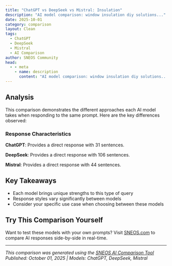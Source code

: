 ```yaml
---
title: "ChatGPT vs DeepSeek vs Mistral: Insulation"
description: "AI model comparison: window insulation diy solutions..."
date: 2025-10-01
category: comparison
layout: Clean
tags:
  - ChatGPT
  - DeepSeek
  - Mistral
  - AI Comparison
author: SNEOS Community
head:
  - - meta
    - name: description
      content: "AI model comparison: window insulation diy solutions..."
---
```


<ChatComparison
  title="ChatGPT vs DeepSeek vs Mistral: Insulation"
  prompt="window insulation diy solutions"
  :responses='{
    "ChatGPT": "Here are several effective DIY window insulation solutions to help keep your home warmer in winter and cooler in summer:\n\n### 1. Window Insulation Film\n- **Materials needed:** Plastic shrink film kit (clear plastic), double-sided tape, hair dryer.\n- **How to install:** Clean the window frame, apply double-sided tape around the inside edge of the window frame, attach the plastic film to the tape, and use a hair dryer to shrink the film tight. This creates an airtight barrier that reduces drafts.\n\n### 2. Weatherstripping\n- **Materials needed:** Foam tape, V-strip, or felt weatherstripping.\n- **How to install:** Measure window sashes or frames where drafts are noticeable. Peel and apply the weatherstripping to seal gaps around the window. This helps prevent air leaks.\n\n### 3. Caulking\n- **Materials needed:** Exterior or interior caulk appropriate for windows, caulking gun.\n- **How to install:** Clean cracks and gaps around window frames. Apply caulk smoothly along seams to seal leaks. Let it dry fully.\n\n### 4. Thermal Curtains or Window Coverings\n- **Materials needed:** Thick, insulated curtains or thermal blinds.\n- **How to install:** Hang curtains close to the window frame. Close them at night or during very cold days to add an insulating layer that reduces heat loss.\n\n### 5. Bubble Wrap Insulation\n- **Materials needed:** Bubble wrap, spray bottle with water.\n- **How to install:** Spray a fine layer of water on the window glass, press the bubble wrap (bubbles facing the glass) onto the damp surface. This sticks without adhesive and adds a layer of insulation.\n\n### 6. DIY Draft Stoppers\n- **Materials needed:** Fabric tube, rice or sand filler.\n- **How to make:** Sew a fabric cylinder and fill it with rice or sand. Place it on the windowsill or along the bottom edge of the window to block drafts.\n\n### 7. DIY Window Inserts\n- **Materials needed:** Plexiglass or acrylic cut to window size, weatherstripping.\n- **How to install:** Create a removable insert sealed with weatherstripping to fit inside the window frame. This adds an insulating air space similar to double glazing.\n\n---\n\nIf you\u0027d like detailed instructions for any specific method or need materials lists, just let me know!",
    "DeepSeek": "Of course! DIY window insulation is a fantastic way to save on energy bills, reduce drafts, and make your home more comfortable. It\u0027s cost-effective and doesn\u0027t require advanced skills.\n\nHere is a comprehensive guide to DIY window insulation solutions, organized from easiest/cheapest to more permanent/involved.\n\n---\n\n### **First, Do a \u0022Draft Test\u0022**\n\nBefore you start, identify the problem areas. On a windy day, carefully move a lit candle or incense stick around the edges of your window frame. If the flame or smoke flickers, you\u0027ve found a draft.\n\n---\n\n### **Category 1: Quick, Cheap \u0026 Removable Solutions**\n\nThese are perfect for renters or for seasonal use.\n\n#### **1. Window Film (Shrink Film Kits)**\nThis is the gold standard for DIY insulation. A clear plastic sheet is applied to the window frame and shrunk tight with a hairdryer, creating a dead air space for insulation.\n\n*   **How it Works:** Creates an insulating air gap between the film and the window glass.\n*   **Cost:** $10 - $25 per window kit.\n*   **Pros:** Very effective, invisible when done well, allows light in, cheap.\n*   **Cons:** Cannot open the window, can be tricky to apply without wrinkles, single-season use (can tear when removing).\n*   **DIY Steps:**\n    1.  Clean the window frame and apply the double-sided tape included in the kit.\n    2.  Unroll the film and cut it slightly larger than the taped area.\n    3.  Attach the film to the tape, starting at the top.\n    4.  Use a hairdryer on a medium setting to shrink the film until all wrinkles are gone. Be careful not to overheat it.\n\n#### **2. Bubble Wrap**\nA surprisingly effective and ultra-low-cost option, often used in greenhouses.\n\n*   **How it Works:** The trapped air in the bubbles provides insulation. The smaller the bubbles, the less it distorts the view.\n*   **Cost:** Almost free if you have it lying around.\n*   **Pros:** Extremely cheap, easy to apply and remove.\n*   **Cons:** Significantly obscures the view, looks \u0022DIY,\u0022 can reduce light.\n*   **DIY Steps:**\n    1.  Lightly mist the clean window glass with water.\n    2.  Press the bubble wrap (bubble-side towards the glass) onto the wet surface. It will stick in place.\n    3.  To remove, just peel it off.\n\n#### **3. Rope Caulk (\u0022Mortite\u0022)**\nA putty-like cord that you press into gaps and cracks around a window sash.\n\n*   **How it Works:** Physically blocks air leaks from moving parts of the window.\n*   **Cost:** $5 - $10 for a roll that does several windows.\n*   **Pros:** Cheap, easy to apply and remove, reusable if carefully removed.\n*   **Cons:** Cannot open the window while it\u0027s in place, can be messy, not very aesthetic.\n*   **DIY Steps:**\n    1.  Knead the caulk until it\u0027s soft.\n    2.  Press it firmly into the gaps where the window sash meets the frame.\n\n---\n\n### **Category 2: More Permanent \u0026 Aesthetic Solutions**\n\nThese require a bit more effort and cost but offer a cleaner look and reusability.\n\n#### **1. Weatherstripping**\nThis is the best solution for sealing the moving parts of a window. There are several types:\n\n*   **V-Seal Weatherstrip:** A plastic or metal strip that folds into a \u0022V\u0022 shape. It springs open to seal the gap.\n    *   **Best for:** The sides of the window sash.\n*   **Felt or Foam Tape:** Adhesive-backed strips of compressed felt or foam.\n    *   **Best for:** The top or bottom of the sash where it meets the frame.\n    *   **Note:** Foam can degrade over time with compression.\n*   **Door Sweep for Windows:** A simple sweep can be attached to the bottom of the lower sash to seal the gap between sashes.\n\n*   **Cost:** $5 - $15 per window.\n*   **Pros:** Allows the window to open and close, more permanent, relatively invisible.\n*   **Cons:** Requires precise measurement and application. Adhesive can fail over time.\n\n#### **2. DIY Window Insulating Panels**\nCreate custom panels from rigid foam insulation board.\n\n*   **How it Works:** A thick panel of insulating material is cut to fit snugly inside the window recess.\n*   **Cost:** $15 - $40 per window, depending on materials.\n*   **Pros:** *Extremely* effective, can be made decorative, reusable for years.\n*   **Cons:** Blocks all light and the view, requires storage for off-seasons.\n*   **DIY Steps:**\n    1.  Measure the depth and size of your window recess.\n    2.  Buy rigid foam insulation (XPS or EPS) from a hardware store.\n    3.  Cut the foam to fit snugly in the recess.\n    4.  For a better look, cover the panel with fabric using a staple gun.\n    5.  Press it into place. For a very tight seal, you can add a thin strip of foam tape around the edge.\n\n#### **3. Heavy Curtains or Thermal Liners**\nNot a sealant, but a great way to reduce heat loss, especially at night.\n\n*   **How it Works:** Creates a barrier of still air next to the cold window. \u0022Thermal\u0022 curtains have a special backing.\n*   **Cost:** $20 - $100\u002B per window.\n*   **Pros:** Adds to decor, easy to open/close, effective at night.\n*   **Cons:** Only works when closed, less effective at stopping drafts from the frame itself.\n*   **DIY Tip:** You can make a thermal liner by sewing a layer of flannel or fleece to the back of existing curtains. Mount the curtain rod as close to the ceiling and wall as possible, and ensure the curtains extend beyond the window frame on the sides and touch the floor to trap the most air.\n\n---\n\n### **Category 3: The \u0022Pro\u0022 DIY Solution**\n\nThis is for the handy homeowner who wants a near-professional, permanent result.\n\n#### **Caulking**\nThis seals stationary cracks and gaps, like where the window trim meets the wall or where different parts of the fixed frame meet.\n\n*   **How it Works:** A permanent sealant fills gaps that let air in/out.\n*   **Cost:** $5 - $10 for a caulk gun and a tube of paintable latex caulk.\n*   **Pros:** Permanent, clean look, very effective for its purpose.\n*   **Cons:** Permanent (can be messy if done wrong), requires a caulk gun and some skill.\n*   **DIY Steps:**\n    1.  Identify all stationary gaps on the interior *and* exterior (if accessible).\n    2.  Clean out any old, cracked caulk.\n    3.  Load the tube into the caulk gun, cut the tip at a 45-degree angle, and puncture the inner seal.\n    4.  Apply a steady, continuous bead of caulk into the gap.\n    5.  Dip your finger in water and smooth the bead for a professional finish.\n\n---\n\n### **Quick Guide: Which Solution to Choose?**\n\n| Situation | Best DIY Solution |\n| :--- | :--- |\n| **Renter / Temporary** | **Window Shrink Film** or **Bubble Wrap** |\n| **Drafty but Openable Window** | **Weatherstripping** (V-Seal or Foam Tape) |\n| **Extreme Cold, Don\u0027t Need Light** | **DIY Insulation Panel** |\n| **Nighttime Insulation** | **Heavy Thermal Curtains** |\n| **Gaps in Window Frame/Trim** | **Caulking** |\n| **Quick \u0026 Dirty Fix** | **Rope Caulk** |\n\nBy combining a few of these methods\u2014for example, **caulking** the fixed gaps and adding **weatherstripping** to the moving parts\u2014you can make a dramatic improvement in your home\u0027s comfort and energy efficiency for a very low cost. Good luck",
    "Mistral": "Improving window insulation can significantly reduce energy costs and increase comfort in your home. Here are some DIY solutions to enhance window insulation:\n\n### 1. **Weather Stripping**\n- **Materials**: Foam tape, V-strip, felt, or rubber.\n- **Installation**: Apply weather stripping around the window frame to seal gaps and prevent drafts.\n\n### 2. **Caulking**\n- **Materials**: Silicone or latex caulk.\n- **Installation**: Apply caulk to any cracks or gaps around the window frame, both inside and outside.\n\n### 3. **Window Film**\n- **Materials**: Insulating window film.\n- **Installation**: Apply the film to the window glass using a hairdryer to shrink it and create a tight seal.\n\n### 4. **Draft Snakes**\n- **Materials**: Fabric, rice, or sand.\n- **Installation**: Place a draft snake at the bottom of the window to block cold air from entering.\n\n### 5. **Insulating Curtains**\n- **Materials**: Thick, insulated curtains.\n- **Installation**: Hang insulating curtains over the windows to trap heat inside.\n\n### 6. **Bubble Wrap**\n- **Materials**: Bubble wrap, double-sided tape.\n- **Installation**: Cut bubble wrap to fit the window, apply double-sided tape to the window frame, and press the bubble wrap onto the tape.\n\n### 7. **Thermal Blinds**\n- **Materials**: Thermal or cellular blinds.\n- **Installation**: Install thermal blinds that have a honeycomb structure to trap air and provide insulation.\n\n### 8. **Storm Windows**\n- **Materials**: Storm window kits.\n- **Installation**: Install storm windows over your existing windows to create an additional layer of insulation.\n\n### 9. **Foam Board**\n- **Materials**: Foam board, tape.\n- **Installation**: Cut foam board to fit the window frame and tape it in place. This is a temporary solution and should be removed when the window is needed.\n\n### 10. **Window Quilts**\n- **Materials**: Fabric, insulation material, Velcro.\n- **Installation**: Create a window quilt by sewing insulation material between two layers of fabric. Attach Velcro to the window frame and the quilt to easily hang and remove it.\n\n### 11. **Plastic Sheeting**\n- **Materials**: Plastic sheeting, double-sided tape.\n- **Installation**: Apply double-sided tape around the window frame and press the plastic sheeting onto the tape. Use a hairdryer to shrink the plastic for a tight seal.\n\n### 12. **Rope Caulk**\n- **Materials**: Rope caulk.\n- **Installation**: Press rope caulk into gaps around the window frame to seal drafts.\n\n### Tips for Effective Insulation:\n- **Check for Drafts**: Use a candle or incense stick to detect drafts around windows.\n- **Clean Surfaces**: Ensure surfaces are clean and dry before applying any insulation materials.\n- **Regular Maintenance**: Inspect and maintain your window insulation regularly to ensure it remains effective.\n\nBy implementing these DIY solutions, you can effectively insulate your windows and improve the energy efficiency of your home."
  }'
  published-date="17:25"
/>

## Analysis

This comparison demonstrates the different approaches each AI model takes when responding to the same prompt. Here are the key differences observed:

### Response Characteristics

**ChatGPT**: Provides a direct response with 31 sentences. 

**DeepSeek**: Provides a direct response with 106 sentences. 

**Mistral**: Provides a direct response with 44 sentences. 

## Key Takeaways

- Each model brings unique strengths to this type of query
- Response styles vary significantly between models
- Consider your specific use case when choosing between these models

## Try This Comparison Yourself

Want to test these models with your own prompts? Visit [SNEOS.com](https://sneos.com) to compare AI responses side-by-side in real-time.

---

*This comparison was generated using the [SNEOS AI Comparison Tool](https://sneos.com)*
*Published: October 01, 2025 | Models: ChatGPT, DeepSeek, Mistral*
